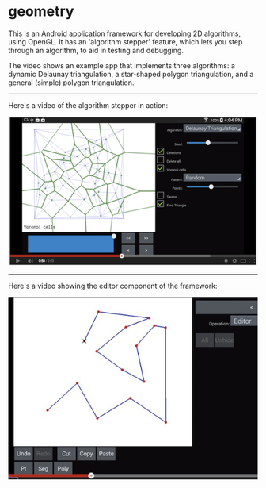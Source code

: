 # geometry

This is an Android application framework for developing 2D algorithms, using
OpenGL.  It has an 'algorithm stepper' feature, which lets you step through an
algorithm,  to aid in testing and debugging.

The video shows an example app that implements three algorithms: a dynamic
Delaunay triangulation, a star-shaped polygon triangulation, and a general
(simple) polygon triangulation.

---

Here's a video of the algorithm stepper in action:

[![ScreenShot](docs/screenshot.png)](http://youtu.be/WAO1ofoATNg)


---

Here's a video showing the editor component of the framework:

[![ScreenShot](docs/polygonediting.jpg)](http://youtu.be/Mea1nwqbuT8)

